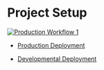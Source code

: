 # Project Setup

[![Production Workflow 1](https://github.com/ChiaLinz/is601-project4/actions/workflows/prod.yml/badge.svg?branch=master)](https://github.com/ChiaLinz/is601-project4/actions/workflows/prod.yml)

* [Production Deployment](https://lin-prod.herokuapp.com/)




* [Developmental Deployment](https://lin-dev.herokuapp.com/)